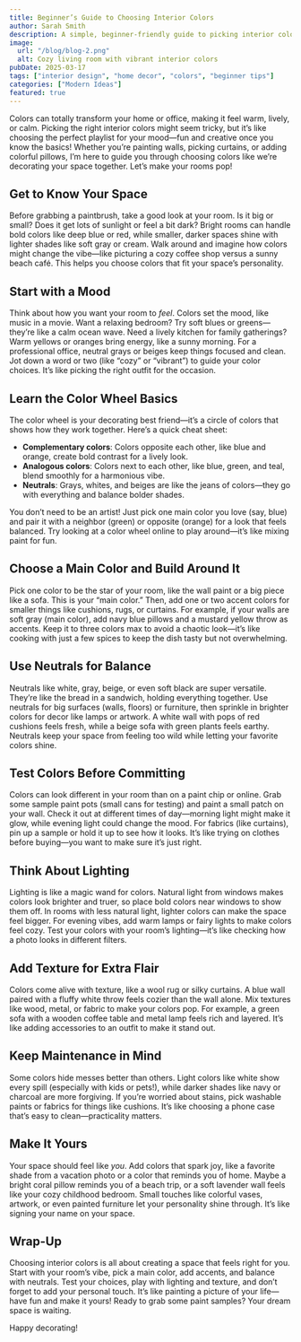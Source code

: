 ```yaml
---
title: Beginner’s Guide to Choosing Interior Colors
author: Sarah Smith
description: A simple, beginner-friendly guide to picking interior colors that make your home or office feel vibrant, cozy, and uniquely yours.
image:
  url: "/blog/blog-2.png"
  alt: Cozy living room with vibrant interior colors
pubDate: 2025-03-17
tags: ["interior design", "home decor", "colors", "beginner tips"]
categories: ["Modern Ideas"]
featured: true
---
```


Colors can totally transform your home or office, making it feel warm, lively, or calm. Picking the right interior colors might seem tricky, but it’s like choosing the perfect playlist for your mood—fun and creative once you know the basics! Whether you’re painting walls, picking curtains, or adding colorful pillows, I’m here to guide you through choosing colors like we’re decorating your space together. Let’s make your rooms pop!

## Get to Know Your Space

Before grabbing a paintbrush, take a good look at your room. Is it big or small? Does it get lots of sunlight or feel a bit dark? Bright rooms can handle bold colors like deep blue or red, while smaller, darker spaces shine with lighter shades like soft gray or cream. Walk around and imagine how colors might change the vibe—like picturing a cozy coffee shop versus a sunny beach café. This helps you choose colors that fit your space’s personality.

## Start with a Mood

Think about how you want your room to _feel_. Colors set the mood, like music in a movie. Want a relaxing bedroom? Try soft blues or greens—they’re like a calm ocean wave. Need a lively kitchen for family gatherings? Warm yellows or oranges bring energy, like a sunny morning. For a professional office, neutral grays or beiges keep things focused and clean. Jot down a word or two (like “cozy” or “vibrant”) to guide your color choices. It’s like picking the right outfit for the occasion.

## Learn the Color Wheel Basics

The color wheel is your decorating best friend—it’s a circle of colors that shows how they work together. Here’s a quick cheat sheet:

- **Complementary colors**: Colors opposite each other, like blue and orange, create bold contrast for a lively look.
- **Analogous colors**: Colors next to each other, like blue, green, and teal, blend smoothly for a harmonious vibe.
- **Neutrals**: Grays, whites, and beiges are like the jeans of colors—they go with everything and balance bolder shades.

You don’t need to be an artist! Just pick one main color you love (say, blue) and pair it with a neighbor (green) or opposite (orange) for a look that feels balanced. Try looking at a color wheel online to play around—it’s like mixing paint for fun.

## Choose a Main Color and Build Around It

Pick one color to be the star of your room, like the wall paint or a big piece like a sofa. This is your “main color.” Then, add one or two accent colors for smaller things like cushions, rugs, or curtains. For example, if your walls are soft gray (main color), add navy blue pillows and a mustard yellow throw as accents. Keep it to three colors max to avoid a chaotic look—it’s like cooking with just a few spices to keep the dish tasty but not overwhelming.

## Use Neutrals for Balance

Neutrals like white, gray, beige, or even soft black are super versatile. They’re like the bread in a sandwich, holding everything together. Use neutrals for big surfaces (walls, floors) or furniture, then sprinkle in brighter colors for decor like lamps or artwork. A white wall with pops of red cushions feels fresh, while a beige sofa with green plants feels earthy. Neutrals keep your space from feeling too wild while letting your favorite colors shine.

## Test Colors Before Committing

Colors can look different in your room than on a paint chip or online. Grab some sample paint pots (small cans for testing) and paint a small patch on your wall. Check it out at different times of day—morning light might make it glow, while evening light could change the mood. For fabrics (like curtains), pin up a sample or hold it up to see how it looks. It’s like trying on clothes before buying—you want to make sure it’s just right.

## Think About Lighting

Lighting is like a magic wand for colors. Natural light from windows makes colors look brighter and truer, so place bold colors near windows to show them off. In rooms with less natural light, lighter colors can make the space feel bigger. For evening vibes, add warm lamps or fairy lights to make colors feel cozy. Test your colors with your room’s lighting—it’s like checking how a photo looks in different filters.

## Add Texture for Extra Flair

Colors come alive with texture, like a wool rug or silky curtains. A blue wall paired with a fluffy white throw feels cozier than the wall alone. Mix textures like wood, metal, or fabric to make your colors pop. For example, a green sofa with a wooden coffee table and metal lamp feels rich and layered. It’s like adding accessories to an outfit to make it stand out.

## Keep Maintenance in Mind

Some colors hide messes better than others. Light colors like white show every spill (especially with kids or pets!), while darker shades like navy or charcoal are more forgiving. If you’re worried about stains, pick washable paints or fabrics for things like cushions. It’s like choosing a phone case that’s easy to clean—practicality matters.

## Make It Yours

Your space should feel like _you_. Add colors that spark joy, like a favorite shade from a vacation photo or a color that reminds you of home. Maybe a bright coral pillow reminds you of a beach trip, or a soft lavender wall feels like your cozy childhood bedroom. Small touches like colorful vases, artwork, or even painted furniture let your personality shine through. It’s like signing your name on your space.

## Wrap-Up

Choosing interior colors is all about creating a space that feels right for you. Start with your room’s vibe, pick a main color, add accents, and balance with neutrals. Test your choices, play with lighting and texture, and don’t forget to add your personal touch. It’s like painting a picture of your life—have fun and make it yours! Ready to grab some paint samples? Your dream space is waiting.

Happy decorating!
